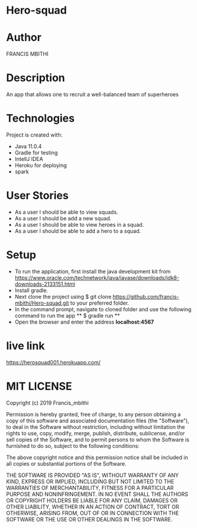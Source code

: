 # Hero-squad

# Author
FRANCIS MBITHI

# Description
An app that allows one to recruit a well-balanced team of superheroes 

# Technologies
Project is created with:

* Java 11.0.4
* Gradle for testing
* IntellJ IDEA
* Heroku for deploying
* spark

# User Stories
* As a user I should be able to view squads.
* As a user I should be add a new squad.
* As a user I should be able to view heroes in a squad.
* As a user I should be able to add a hero to a squad.

# Setup
* To run the application, first install the java development kit from https://www.oracle.com/technetwork/java/javase/downloads/jdk8-downloads-2133151.html
* Install gradle.
* Next clone the project using $ git clone https://github.com/francis-mbithi/Hero-squad.git to your preferred folder.
* In the command prompt, navigate to cloned folder and use the following command to run the app ** $ gradle run **
* Open the browser and enter the address **localhost:4567**

# live link
https://herosquad001.herokuapp.com/

# MIT LICENSE
Copyright (c) 2019 Francis_mbithi

Permission is hereby granted, free of charge, to any person obtaining a copy of this software and associated documentation files (the "Software"), to deal in the Software without restriction, including without limitation the rights to use, copy, modify, merge, publish, distribute, sublicense, and/or sell copies of the Software, and to permit persons to whom the Software is furnished to do so, subject to the following conditions:

The above copyright notice and this permission notice shall be included in all copies or substantial portions of the Software.

THE SOFTWARE IS PROVIDED "AS IS", WITHOUT WARRANTY OF ANY KIND, EXPRESS OR IMPLIED, INCLUDING BUT NOT LIMITED TO THE WARRANTIES OF MERCHANTABILITY, FITNESS FOR A PARTICULAR PURPOSE AND NONINFRINGEMENT. IN NO EVENT SHALL THE AUTHORS OR COPYRIGHT HOLDERS BE LIABLE FOR ANY CLAIM, DAMAGES OR OTHER LIABILITY, WHETHER IN AN ACTION OF CONTRACT, TORT OR OTHERWISE, ARISING FROM, OUT OF OR IN CONNECTION WITH THE SOFTWARE OR THE USE OR OTHER DEALINGS IN THE SOFTWARE.


